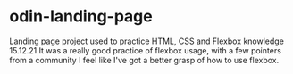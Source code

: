 # odin-landing-page
Landing page project used to practice HTML, CSS and Flexbox knowledge
15.12.21
It was a really good practice of flexbox usage, with a few pointers from a community I feel like I've got a better grasp of how to use flexbox.